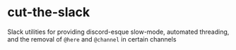 # cut-the-slack
Slack utilities for providing discord-esque slow-mode, automated threading, and the removal of `@here` and `@channel` in certain channels
